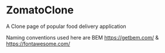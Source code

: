 # ZomatoClone
A Clone page of popular food delivery application

Naming conventions used here are BEM https://getbem.com/ & https://fontawesome.com/
